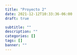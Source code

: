 ```yaml
---
title: "Proyecto 2"
date: 2021-12-12T10:33:36-06:00
draft: true

subtitle: ""
description: ""
categories: []
tags: []
banner: ""
---
```


